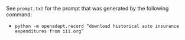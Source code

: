 See `prompt.txt` for the prompt that was generated by the following command:
- `python -m openadapt.record “download historical auto insurance expenditures from iii.org”`
